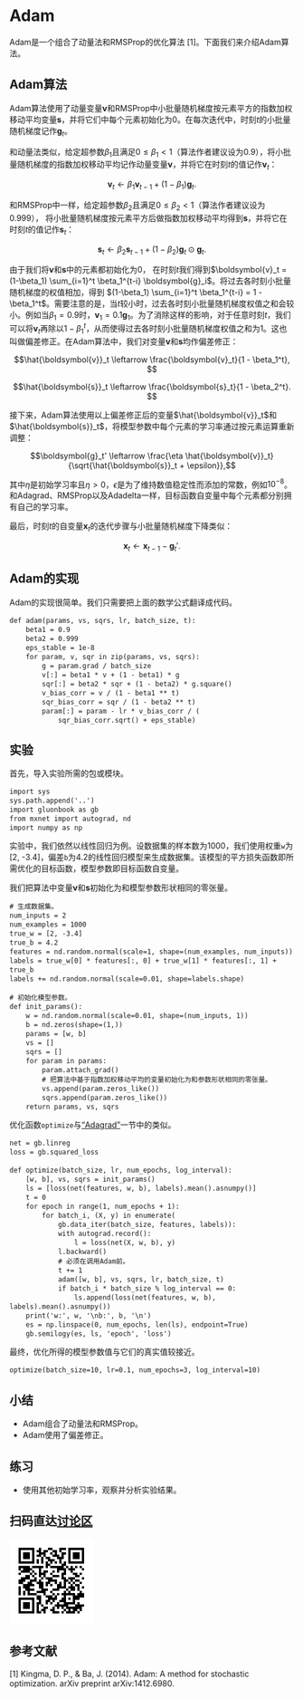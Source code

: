 # Adam

Adam是一个组合了动量法和RMSProp的优化算法 [1]。下面我们来介绍Adam算法。


## Adam算法

Adam算法使用了动量变量$\boldsymbol{v}$和RMSProp中小批量随机梯度按元素平方的指数加权移动平均变量$\boldsymbol{s}$，并将它们中每个元素初始化为0。在每次迭代中，时刻$t$的小批量随机梯度记作$\boldsymbol{g}_t$。


和动量法类似，给定超参数$\beta_1$且满足$0 \leq \beta_1 < 1$（算法作者建议设为0.9），将小批量随机梯度的指数加权移动平均记作动量变量$\boldsymbol{v}$，并将它在时刻$t$的值记作$\boldsymbol{v}_t$：

$$\boldsymbol{v}_t \leftarrow \beta_1 \boldsymbol{v}_{t-1} + (1 - \beta_1) \boldsymbol{g}_t. $$

和RMSProp中一样，给定超参数$\beta_2$且满足$0 \leq \beta_2 < 1$（算法作者建议设为0.999），
将小批量随机梯度按元素平方后做指数加权移动平均得到$\boldsymbol{s}$，并将它在时刻$t$的值记作$\boldsymbol{s}_t$：

$$\boldsymbol{s}_t \leftarrow \beta_2 \boldsymbol{s}_{t-1} + (1 - \beta_2) \boldsymbol{g}_t \odot \boldsymbol{g}_t. $$

由于我们将$\boldsymbol{v}$和$\boldsymbol{s}$中的元素都初始化为0，
在时刻$t$我们得到$\boldsymbol{v}_t =  (1-\beta_1) \sum_{i=1}^t \beta_1^{t-i} \boldsymbol{g}_i$。将过去各时刻小批量随机梯度的权值相加，得到 $(1-\beta_1) \sum_{i=1}^t \beta_1^{t-i} = 1 - \beta_1^t$。需要注意的是，当$t$较小时，过去各时刻小批量随机梯度权值之和会较小。例如当$\beta_1 = 0.9$时，$\boldsymbol{v}_1 = 0.1\boldsymbol{g}_1$。为了消除这样的影响，对于任意时刻$t$，我们可以将$\boldsymbol{v}_t$再除以$1 - \beta_1^t$，从而使得过去各时刻小批量随机梯度权值之和为1。这也叫做偏差修正。在Adam算法中，我们对变量$\boldsymbol{v}$和$\boldsymbol{s}$均作偏差修正：

$$\hat{\boldsymbol{v}}_t \leftarrow \frac{\boldsymbol{v}_t}{1 - \beta_1^t}, $$

$$\hat{\boldsymbol{s}}_t \leftarrow \frac{\boldsymbol{s}_t}{1 - \beta_2^t}. $$


接下来，Adam算法使用以上偏差修正后的变量$\hat{\boldsymbol{v}}_t$和$\hat{\boldsymbol{s}}_t$，将模型参数中每个元素的学习率通过按元素运算重新调整：

$$\boldsymbol{g}_t' \leftarrow \frac{\eta \hat{\boldsymbol{v}}_t}{\sqrt{\hat{\boldsymbol{s}}_t + \epsilon}},$$

其中$\eta$是初始学习率且$\eta > 0$，$\epsilon$是为了维持数值稳定性而添加的常数，例如$10^{-8}$。和Adagrad、RMSProp以及Adadelta一样，目标函数自变量中每个元素都分别拥有自己的学习率。

最后，时刻$t$的自变量$\boldsymbol{x}_t$的迭代步骤与小批量随机梯度下降类似：

$$\boldsymbol{x}_t \leftarrow \boldsymbol{x}_{t-1} - \boldsymbol{g}_t'. $$


## Adam的实现


Adam的实现很简单。我们只需要把上面的数学公式翻译成代码。

```{.python .input}
def adam(params, vs, sqrs, lr, batch_size, t):
    beta1 = 0.9
    beta2 = 0.999
    eps_stable = 1e-8
    for param, v, sqr in zip(params, vs, sqrs):      
        g = param.grad / batch_size
        v[:] = beta1 * v + (1 - beta1) * g
        sqr[:] = beta2 * sqr + (1 - beta2) * g.square()
        v_bias_corr = v / (1 - beta1 ** t)
        sqr_bias_corr = sqr / (1 - beta2 ** t)    
        param[:] = param - lr * v_bias_corr / (
            sqr_bias_corr.sqrt() + eps_stable)  
```

## 实验

首先，导入实验所需的包或模块。

```{.python .input}
import sys
sys.path.append('..')
import gluonbook as gb
from mxnet import autograd, nd
import numpy as np
```

实验中，我们依然以线性回归为例。设数据集的样本数为1000，我们使用权重`w`为[2, -3.4]，偏差`b`为4.2的线性回归模型来生成数据集。该模型的平方损失函数即所需优化的目标函数，模型参数即目标函数自变量。

我们把算法中变量$\boldsymbol{v}$和$\boldsymbol{s}$初始化为和模型参数形状相同的零张量。

```{.python .input  n=1}
# 生成数据集。
num_inputs = 2
num_examples = 1000
true_w = [2, -3.4]
true_b = 4.2
features = nd.random.normal(scale=1, shape=(num_examples, num_inputs))
labels = true_w[0] * features[:, 0] + true_w[1] * features[:, 1] + true_b
labels += nd.random.normal(scale=0.01, shape=labels.shape)

# 初始化模型参数。
def init_params():
    w = nd.random.normal(scale=0.01, shape=(num_inputs, 1))
    b = nd.zeros(shape=(1,))
    params = [w, b]
    vs = []
    sqrs = []
    for param in params:
        param.attach_grad()
        # 把算法中基于指数加权移动平均的变量初始化为和参数形状相同的零张量。
        vs.append(param.zeros_like())
        sqrs.append(param.zeros_like())
    return params, vs, sqrs
```

优化函数`optimize`与[“Adagrad”](adagrad.md)一节中的类似。

```{.python .input  n=2}
net = gb.linreg
loss = gb.squared_loss

def optimize(batch_size, lr, num_epochs, log_interval):
    [w, b], vs, sqrs = init_params()
    ls = [loss(net(features, w, b), labels).mean().asnumpy()]
    t = 0
    for epoch in range(1, num_epochs + 1):
        for batch_i, (X, y) in enumerate(
            gb.data_iter(batch_size, features, labels)):
            with autograd.record():
                l = loss(net(X, w, b), y)
            l.backward()
            # 必须在调用Adam前。
            t += 1
            adam([w, b], vs, sqrs, lr, batch_size, t)
            if batch_i * batch_size % log_interval == 0:
                ls.append(loss(net(features, w, b), labels).mean().asnumpy())
    print('w:', w, '\nb:', b, '\n')
    es = np.linspace(0, num_epochs, len(ls), endpoint=True)
    gb.semilogy(es, ls, 'epoch', 'loss')
```

最终，优化所得的模型参数值与它们的真实值较接近。

```{.python .input  n=3}
optimize(batch_size=10, lr=0.1, num_epochs=3, log_interval=10)
```

## 小结

* Adam组合了动量法和RMSProp。
* Adam使用了偏差修正。


## 练习

* 使用其他初始学习率，观察并分析实验结果。


## 扫码直达[讨论区](https://discuss.gluon.ai/t/topic/2279)


![](../img/qr_adam.svg)

## 参考文献

[1] Kingma, D. P., & Ba, J. (2014). Adam: A method for stochastic optimization. arXiv preprint arXiv:1412.6980.
